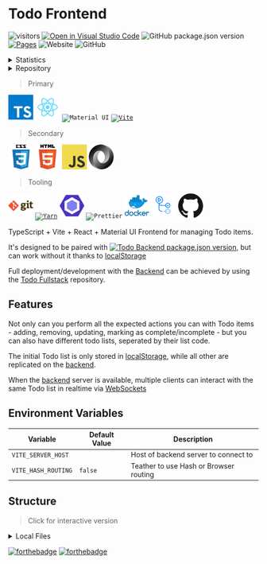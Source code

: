 [backend]: ../../../../Todo-Backend
[fullstack]: ../../../../Todo-Fullstack
[localStorage]: https://developer.mozilla.org/en-US/docs/Web/API/Window/localStorage
[WebSockets]: https://developer.mozilla.org/en-US/docs/Web/API/WebSockets_API
[graph]: ./graph.svg?raw=1

# Todo Frontend

![visitors](https://visitor-badge.glitch.me/badge?page_id=RascalTwo.Todo-Frontend)
[![Open in Visual Studio Code](https://open.vscode.dev/badges/open-in-vscode.svg)](https://open.vscode.dev/RascalTwo/Todo-Frontend)
![GitHub package.json version](https://img.shields.io/github/package-json/v/RascalTwo/Todo-Frontend)
[![Pages](https://github.com/RascalTwo/Todo-Frontend/actions/workflows/main.yml/badge.svg?event=workflow_dispatch)](https://rascaltwo.github.io/Todo-Frontend)
![Website](https://img.shields.io/website?url=https%3A%2F%2Frascaltwo.github.io%2FTodo-Frontend%2F)
![GitHub](https://img.shields.io/github/license/RascalTwo/Todo-Frontend)

<details>
  <summary>Statistics</summary>

  ![GitHub language count](https://img.shields.io/github/languages/count/RascalTwo/Todo-Frontend)
  ![GitHub top language](https://img.shields.io/github/languages/top/RascalTwo/Todo-Frontend)
  ![GitHub code size in bytes](https://img.shields.io/github/languages/code-size/RascalTwo/Todo-Frontend)
  ![Lines of code](https://img.shields.io/tokei/lines/github/RascalTwo/Todo-Frontend)
</details>

<details>
  <summary>Repository</summary>

  ![GitHub issues](https://img.shields.io/github/issues/RascalTwo/Todo-Frontend)
  ![GitHub closed issues](https://img.shields.io/github/issues-closed/RascalTwo/Todo-Frontend)
  ![GitHub pull requests](https://img.shields.io/github/issues-pr/RascalTwo/Todo-Frontend)
  ![GitHub closed pull requests](https://img.shields.io/github/issues-pr-closed/RascalTwo/Todo-Frontend)
  ![GitHub last commit](https://img.shields.io/github/last-commit/RascalTwo/Todo-Frontend)
</details>

> Primary

<code><a href="../tsconfig.json"><img alt="TypeScript" title="TypeScript" src="https://raw.githubusercontent.com/github/explore/main/topics/typescript/typescript.png" width="50" /></a></code>
<code><img alt="React" title="React" src="https://raw.githubusercontent.com/github/explore/main/topics/react/react.png" width="50" /></code>
<code><img alt="Material UI" title="Material UI" src="https://material-ui.com/static/logo.svg" width="50" /></code>
<code><a href="../vite.config.ts"><img alt="Vite" title="Vite" src="https://vitejs.dev/logo.svg" width="50" /></a></code>

> Secondary

<code><img alt="CSS" title="CSS" src="https://raw.githubusercontent.com/github/explore/main/topics/css/css.png" width="50" /></code>
<code><img alt="HTML" title="HTML" src="https://raw.githubusercontent.com/github/explore/main/topics/html/html.png" width="50" /></code>
<code><img alt="JavaScript" title="JavaScript" src="https://raw.githubusercontent.com/github/explore/main/topics/javascript/javascript.png" width="50" /></code>
<code><img alt="JSON" title="JSON" src="https://raw.githubusercontent.com/github/explore/main/topics/json/json.png" width="50" /></code>

> Tooling

<code><img alt="Git" title="Git" src="https://raw.githubusercontent.com/github/explore/main/topics/git/git.png" width="50" /></code>
<code><a href="../package.json"><img alt="Yarn" title="Yarn" src="https://avatars.githubusercontent.com/u/22247014" width="50" /></a></code>
<code><a href="../.eslintrc"><img alt="ESLint" title="ESLint" src="https://raw.githubusercontent.com/github/explore/main/topics/eslint/eslint.png" width="50" /></a></code>
<code><img alt="Prettier" title="Prettier" src="https://prettier.io/icon.png" width="50" /></a></code>
<code><a href="../Dockerfile.dev"><img alt="Docker" title="Docker" src="https://raw.githubusercontent.com/github/explore/main/topics/docker/docker.png" width="50" /></a></code>
<code><a href="../.github/workflows/main.yml"><img alt="GitHub Actions" title="GitHub Actions" src="https://raw.githubusercontent.com/github/explore/main/topics/actions/actions.png" width="50" /></a></code>
<code><img alt="GitHub" title="GitHub" src="https://raw.githubusercontent.com/github/explore/main/topics/github/github.png" width="50" /></code>

TypeScript + Vite + React + Material UI Frontend for managing Todo items.

It's designed to be paired with [![Todo Backend package.json version](https://img.shields.io/github/package-json/v/RascalTwo/Todo-Backend?label=Todo%20Backend)][backend], but can work without it thanks to [localStorage]

Full deployment/development with the [Backend][backend] can be achieved by using the [Todo Fullstack][fullstack] repository.

## Features

Not only can you perform all the expected actions you can with Todo items - adding, removing, updating, marking as complete/incomplete - but you can also have different todo lists, seperated by their list code.

The initial Todo list is only stored in [localStorage], while all other are replicated on the [backend].

When the [backend] server is available, multiple clients can interact with the same Todo list in realtime via [WebSockets]

## Environment Variables

| Variable            | Default Value | Description |
| -                   | -             | -           |
| `VITE_SERVER_HOST`  |               | Host of backend server to connect to |
| `VITE_HASH_ROUTING` | `false`       | Teather to use Hash or Browser routing |

## Structure

> Click for interactive version

<details>
  <summary>Local Files</summary>

  [![][graph]][graph]
</details>

[![forthebadge](https://forthebadge.com/images/badges/built-with-love.svg)](https://forthebadge.com)
[![forthebadge](https://forthebadge.com/images/badges/uses-badges.svg)](https://forthebadge.com)